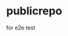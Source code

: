 # publicrepo
for e2e test




















































































































































































































































































































































































































































































































































































































































































































































































































































































































































































































































































































































































































































































































































































































































































































































































































































































































































































































































































































































































































































































































































































































































































































































































































































































































































































































































































































